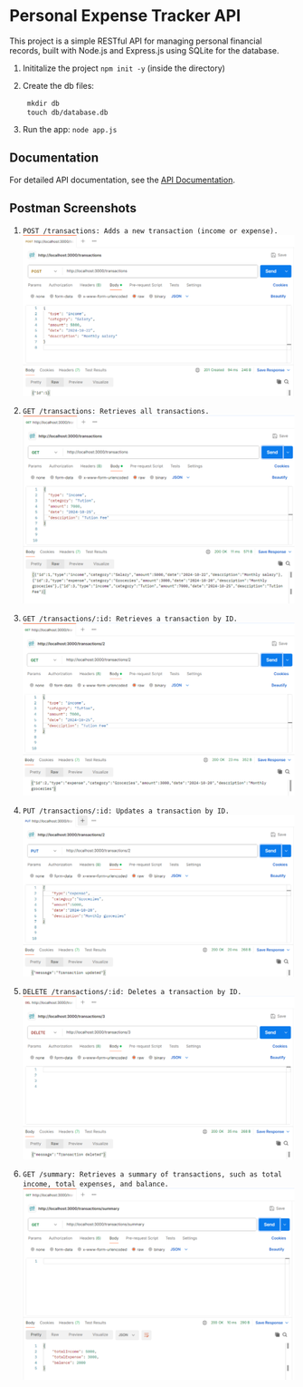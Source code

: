 # Personal Expense Tracker API

This project is a simple RESTful API for managing personal financial records, built with Node.js and Express.js using SQLite for the database.

1. Inititalize the project
   `npm init -y` (inside the directory)

2. Create the db files:
    ```
     mkdir db
     touch db/database.db
     ```

3. Run the app:
   `node app.js`


## Documentation

For detailed API documentation, see the [API Documentation](./api_docs.txt).


## Postman Screenshots

1. `POST /transactions: Adds a new transaction (income or expense).`
![POST transaction](images/post_transaction.png)

2. `GET /transactions: Retrieves all transactions.`
![GET ALL transaction](images/get_all_transaction.png)

3. `GET /transactions/:id: Retrieves a transaction by ID.`
![GET ID transaction](images/get_id_transaction.png)

4. `PUT /transactions/:id: Updates a transaction by ID.`
![PUT transaction](images/put_transaction.png)

5. `DELETE /transactions/:id: Deletes a transaction by ID.`
![DELETE transaction](images/delete_transaction.png)

6. `GET /summary: Retrieves a summary of transactions, such as total income, total expenses, and balance.`
![SUMMARY transaction](images/get_summary_transaction.png)
